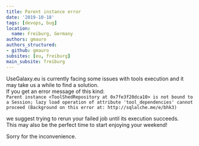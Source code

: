 ```yaml
---
title: Parent instance error
date: '2019-10-18'
tags: [devops, bug]
location:
  name: Freiburg, Germany
authors: gmauro
authors_structured:
- github: gmauro
subsites: [eu, freiburg]
main_subsite: freiburg
---
```


UseGalaxy.eu is currently facing some issues with tools execution and it may take us a while to find a solution.  
If you get an error message of this kind:  
`Parent instance <ToolShedRepository at 0x7fe3f20dca10> is not bound to a Session; lazy load operation of attribute 'tool_dependencies' cannot proceed (Background on this error at: http://sqlalche.me/e/bhk3)`

we suggest trying to rerun your failed job until its execution succeeds.  
This may also be the perfect time to start enjoying your weekend!


Sorry for the inconvenience.

